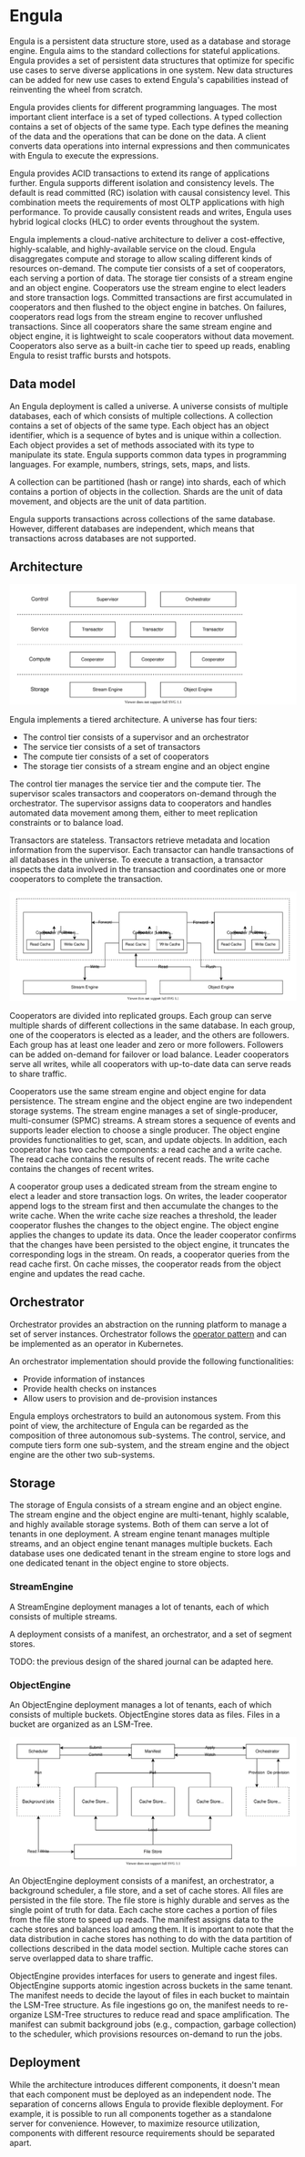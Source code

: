 # Engula

Engula is a persistent data structure store, used as a database and storage engine. Engula aims to the standard collections for stateful applications. Engula provides a set of persistent data structures that optimize for specific use cases to serve diverse applications in one system. New data structures can be added for new use cases to extend Engula's capabilities instead of reinventing the wheel from scratch.

Engula provides clients for different programming languages. The most important client interface is a set of typed collections. A typed collection contains a set of objects of the same type. Each type defines the meaning of the data and the operations that can be done on the data. A client converts data operations into internal expressions and then communicates with Engula to execute the expressions.

Engula provides ACID transactions to extend its range of applications further. Engula supports different isolation and consistency levels. The default is read committed (RC) isolation with causal consistency level. This combination meets the requirements of most OLTP applications with high performance. To provide causally consistent reads and writes, Engula uses hybrid logical clocks (HLC) to order events throughout the system.

Engula implements a cloud-native architecture to deliver a cost-effective, highly-scalable, and highly-available service on the cloud. Engula disaggregates compute and storage to allow scaling different kinds of resources on-demand. The compute tier consists of a set of cooperators, each serving a portion of data. The storage tier consists of a stream engine and an object engine. Cooperators use the stream engine to elect leaders and store transaction logs. Committed transactions are first accumulated in cooperators and then flushed to the object engine in batches. On failures, cooperators read logs from the stream engine to recover unflushed transactions. Since all cooperators share the same stream engine and object engine, it is lightweight to scale cooperators without data movement. Cooperators also serve as a built-in cache tier to speed up reads, enabling Engula to resist traffic bursts and hotspots.

## Data model

An Engula deployment is called a universe. A universe consists of multiple databases, each of which consists of multiple collections. A collection contains a set of objects of the same type. Each object has an object identifier, which is a sequence of bytes and is unique within a collection. Each object provides a set of methods associated with its type to manipulate its state. Engula supports common data types in programming languages. For example, numbers, strings, sets, maps, and lists.

A collection can be partitioned (hash or range) into shards, each of which contains a portion of objects in the collection. Shards are the unit of data movement, and objects are the unit of data partition.

Engula supports transactions across collections of the same database. However, different databases are independent, which means that transactions across databases are not supported.

## Architecture

![Architecture](images/architecture.drawio.svg)

Engula implements a tiered architecture. A universe has four tiers:

- The control tier consists of a supervisor and an orchestrator
- The service tier consists of a set of transactors
- The compute tier consists of a set of cooperators
- The storage tier consists of a stream engine and an object engine

The control tier manages the service tier and the compute tier. The supervisor scales transactors and cooperators on-demand through the orchestrator. The supervisor assigns data to cooperators and handles automated data movement among them, either to meet replication constraints or to balance load.

Transactors are stateless. Transactors retrieve metadata and location information from the supervisor. Each transactor can handle transactions of all databases in the universe. To execute a transaction, a transactor inspects the data involved in the transaction and coordinates one or more cooperators to complete the transaction.

![Cooperator Architecture](images/cooperator-architecture.drawio.svg)

Cooperators are divided into replicated groups. Each group can serve multiple shards of different collections in the same database. In each group, one of the cooperators is elected as a leader, and the others are followers. Each group has at least one leader and zero or more followers. Followers can be added on-demand for failover or load balance. Leader cooperators serve all writes, while all cooperators with up-to-date data can serve reads to share traffic.

Cooperators use the same stream engine and object engine for data persistence. The stream engine and the object engine are two independent storage systems. The stream engine manages a set of single-producer, multi-consumer (SPMC) streams. A stream stores a sequence of events and supports leader election to choose a single producer. The object engine provides functionalities to get, scan, and update objects. In addition, each cooperator has two cache components: a read cache and a write cache. The read cache contains the results of recent reads. The write cache contains the changes of recent writes.

A cooperator group uses a dedicated stream from the stream engine to elect a leader and store transaction logs. On writes, the leader cooperator append logs to the stream first and then accumulate the changes to the write cache. When the write cache size reaches a threshold, the leader cooperator flushes the changes to the object engine. The object engine applies the changes to update its data. Once the leader cooperator confirms that the changes have been persisted to the object engine, it truncates the corresponding logs in the stream. On reads, a cooperator queries from the read cache first. On cache misses, the cooperator reads from the object engine and updates the read cache.

## Orchestrator

Orchestrator provides an abstraction on the running platform to manage a set of server instances. Orchestrator follows the [operator pattern](https://github.com/cncf/tag-app-delivery/blob/main/operator-wg/whitepaper/Operator-WhitePaper_v1-0.md) and can be implemented as an operator in Kubernetes.

An orchestrator implementation should provide the following functionalities:

- Provide information of instances
- Provide health checks on instances
- Allow users to provision and de-provision instances

Engula employs orchestrators to build an autonomous system. From this point of view, the architecture of Engula can be regarded as the composition of three autonomous sub-systems. The control, service, and compute tiers form one sub-system, and the stream engine and the object engine are the other two sub-systems.

## Storage

The storage of Engula consists of a stream engine and an object engine. The stream engine and the object engine are multi-tenant, highly scalable, and highly available storage systems. Both of them can serve a lot of tenants in one deployment. A stream engine tenant manages multiple streams, and an object engine tenant manages multiple buckets. Each database uses one dedicated tenant in the stream engine to store logs and one dedicated tenant in the object engine to store objects.

### StreamEngine

A StreamEngine deployment manages a lot of tenants, each of which consists of multiple streams.

A deployment consists of a manifest, an orchestrator, and a set of segment stores.

TODO: the previous design of the shared journal can be adapted here.

### ObjectEngine

An ObjectEngine deployment manages a lot of tenants, each of which consists of multiple buckets. ObjectEngine stores data as files. Files in a bucket are organized as an LSM-Tree.

![Object Engine Architecture](images/object-engine-architecture.drawio.svg)

An ObjectEngine deployment consists of a manifest, an orchestrator, a background scheduler, a file store, and a set of cache stores. All files are persisted in the file store. The file store is highly durable and serves as the single point of truth for data. Each cache store caches a portion of files from the file store to speed up reads. The manifest assigns data to the cache stores and balances load among them. It is important to note that the data distribution in cache stores has nothing to do with the data partition of collections described in the data model section. Multiple cache stores can serve overlapped data to share traffic.

ObjectEngine provides interfaces for users to generate and ingest files. ObjectEngine supports atomic ingestion across buckets in the same tenant. The manifest needs to decide the layout of files in each bucket to maintain the LSM-Tree structure. As file ingestions go on, the manifest needs to re-organize LSM-Tree structures to reduce read and space amplification. The manifest can submit background jobs (e.g., compaction, garbage collection) to the scheduler, which provisions resources on-demand to run the jobs.

## Deployment

While the architecture introduces different components, it doesn't mean that each component must be deployed as an independent node. The separation of concerns allows Engula to provide flexible deployment. For example, it is possible to run all components together as a standalone server for convenience. However, to maximize resource utilization, components with different resource requirements should be separated apart.
